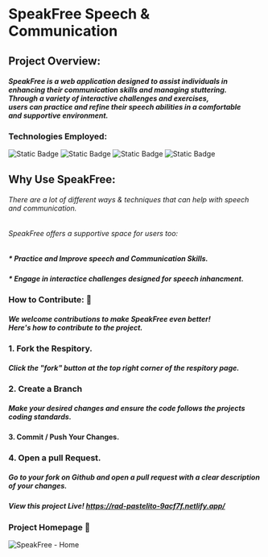 # SpeakFree Speech & <br>Communication

## Project Overview:
#### <i>SpeakFree is a web application designed to assist individuals in <br>enhancing their communication skills and managing stuttering. <br>Through a variety of interactive challenges and exercises, <br>users can practice and refine their speech abilities in a comfortable <br>and supportive environment.</i>

### Technologies Employed:
![Static Badge](https://img.shields.io/badge/react-blue) ![Static Badge](https://img.shields.io/badge/node-green) ![Static Badge](https://img.shields.io/badge/MySql-blue) ![Static Badge](https://img.shields.io/badge/Express-grey)

## Why Use SpeakFree:  
###### There are a lot of different ways & techniques that can help with speech and communication.
###### SpeakFree offers a supportive space for users too: 
##### * Practice and Improve speech and Communication Skills.
##### * Engage in interactice challenges designed for speech inhancment. 
 
### How to Contribute: 🚀
##### We welcome contributions to make SpeakFree even better! <br>Here's how to contribute to the project. 

### 1. Fork the Respitory. 
##### Click the "fork" button at the top right corner of the respitory page. 
### 2. Create a Branch
##### Make your desired changes and ensure the code follows the projects coding standards.
#### 3. Commit / Push Your Changes. 
### 4. Open a pull Request. 
##### Go to your fork on Github and open a pull request with a clear description of your changes.

##### View this project Live! https://rad-pastelito-9acf7f.netlify.app/

### Project Homepage 🚀
![SpeakFree - Home](https://github.com/DanielsWebDevelopment/Task-Manager-js/assets/129445203/0f081dbf-cc4d-4b26-ac9d-eedf6fc4373e)
